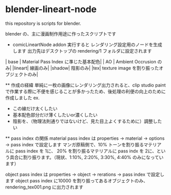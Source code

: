 # blender-lineart-node
this repository is scripts for blender.

blender の、主に漫画制作用途に作ったスクリプトです

* comicLineartNode addon
実行すると レンダリング設定用のノードを生成します
出力先はデスクトップの rendering/1 フォルダに設定されます

| base | Material Pass Index に準じた基本配色|
| AO | Ambient Occrusion のみ|
|lineart| 線画のみ|
|shadow| 陰影のみ|
|tex| texture image を割り振ったオブジェクトのみ|

** 作成の経緯
単純に一枚の画像にレンダリング出力されると、clip studio paint で作業する際に不便を感じることが多かったため、後処理の利便の向上のために作成しました
ex.
- この線だけ太くしたい
- 基本配色部分だけ薄くしたいor濃くしたい
- 陰影を、（物理法則通りではないけど、見た目上よくするために）調整したい

** pass index の関係
material pass index は properties -> material -> options -> pass index で設定します
マンガ原稿側で、10% トーンを割り振るマテリアルに pass index を 1に、 20% を割り振るマテリアルに pass indx を 2に、という具合に割り振ります。（現状、1:10%, 2:20%, 3:30%, 4:40% のみになっています）

object pass index は properties -> object -> rerations -> pass index で設定します
object pass index に10000 を割り振ってあるオブジェクトのみ、rendering_tex001.png に出力されます
